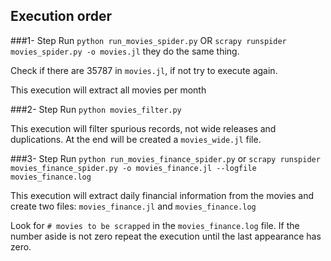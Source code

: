 ## Execution order

###1- Step
Run `python run_movies_spider.py` OR `scrapy runspider movies_spider.py -o movies.jl` they do the same thing.

Check if there are 35787 in `movies.jl`, if not try to execute again.

This execution will extract all movies per month

###2- Step
Run `python movies_filter.py`

This execution will filter spurious records, not wide releases and duplications.
At the end will be created a `movies_wide.jl` file.

###3- Step
Run `python run_movies_finance_spider.py` or `scrapy runspider movies_finance_spider.py -o movies_finance.jl --logfile movies_finance.log`

This execution will extract daily financial information from the movies and
create two files: `movies_finance.jl` and `movies_finance.log`

Look for `# movies to be scrapped` in the `movies_finance.log` file. If the
number aside is not zero repeat the execution until the last appearance has 
zero.

